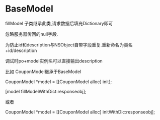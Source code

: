 # BaseModel
fillModel
子类继承此类,请求数据后填充Dictionary即可

忽略服务器传回的null字段.

为防止id和description与NSObject自带字段重复.重新命名为类名+id/description

调试时po+model实例名可以直接输出description

比如 CouponModel继承于BaseModel

CouponModel *model = [[CouponModel alloc] init];

[model fillModelWithDict:responseobj];

或者

CouponModel *model = [[CouponModel alloc] initWithDic:responseobj];
